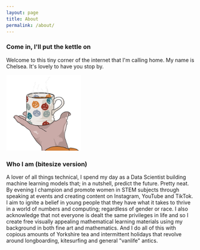 ```yaml
---
layout: page
title: About
permalink: /about/
---
```


### Come in, I'll put the kettle on

Welcome to this tiny corner of the internet that I'm calling home. My name is Chelsea. It's lovely to have you stop by. 

<img src="tea.jpg" width="200">

### Who I am (bitesize version)

A lover of all things technical, I spend my day as a Data Scientist building machine learning models that; in a nutshell, predict the future. Pretty neat. By evening I champion and promote women in STEM subjects through speaking at events and creating content on Instagram, YouTube and TikTok. I aim to ignite a belief in young people that they have what it takes to thrive in a world of numbers and computing; regardless of gender or race. I also acknowledge that not everyone is dealt the same privileges in life and so I create free visually appealing mathematical learning materials using my background in both fine art and mathematics. And I do all of this with copious amounts of Yorkshire tea and intermittent holidays that revolve around longboarding, kitesurfing and general "vanlife" antics.
